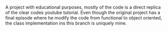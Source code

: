 A project with educational purposes, mostly of the code is a direct replica of the clear codes youtube tutorial.
Even though the original project has a final episode where he modify the code from functional to object oriented, the class implementation ins this branch is uniquely mine.
